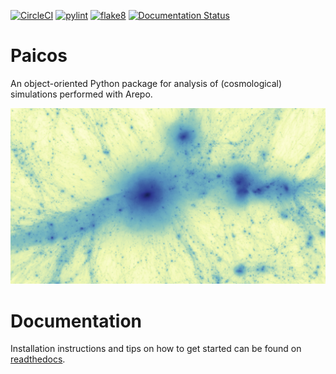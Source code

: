 [![CircleCI](https://dl.circleci.com/status-badge/img/gh/tberlok/paicos/tree/main.svg?style=svg&circle-token=dbdb37aa907d919a167a8ef5ccf197c0d358c300)](https://dl.circleci.com/status-badge/redirect/gh/tberlok/paicos/tree/main)
[![pylint](https://github.com/tberlok/paicos/actions/workflows/pylint.yml/badge.svg)](
https://github.com/tberlok/paicos/actions/workflows/pylint.yml)
[![flake8](https://github.com/tberlok/paicos/actions/workflows/flake8.yml/badge.svg)](
https://github.com/tberlok/paicos/actions/workflows/flake8.yml)
[![Documentation Status](https://readthedocs.org/projects/paicos/badge/?version=latest)](https://paicos.readthedocs.io/en/latest/?badge=latest)


# Paicos

An object-oriented Python package for analysis of (cosmological) simulations performed
with Arepo.

<img src="images/Z24_snap130_wide_projection_notnested.jpg" width="auto">


# Documentation

Installation instructions and tips on how to get started can be found
on [readthedocs](https://paicos.readthedocs.io/en/latest/?badge=latest).




